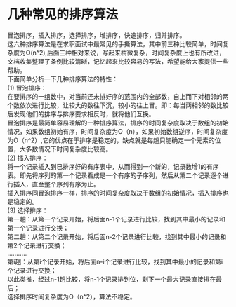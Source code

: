 # 几种常见的排序算法<br>
冒泡排序，插入排序，选择排序，堆排序，快速排序，归并排序。<br>
这六种排序算法是在求职面试中最常见的手撕算法，其中前三种比较简单，时间复杂度为O(n^2),后面三种相对来说，写起来稍微复杂，时间复杂度上也有所改进，文档收集整理了条例比较清晰，记忆起来比较容易的写法，希望能给大家提供一些帮助。<br>
下面简单分析一下几种排序算法的特性：<br>
(1) 冒泡排序：<br>
  在要排序的一组数中，对当前还未排好序的范围内的全部数，自上而下对相邻的两个数依次进行比较，让较大的数往下沉，较小的往上冒。即：每当两相邻的数比较后发现他们的排序与排序要求相反时，就将他们互换。<br>
  冒泡排序是最简单容易理解的一种排序算法，排序的时间复杂度取决于数组的初始情况，如果数组初始有序，时间复杂度为O（n），如果初始数组逆序，时间复杂度为O（n^2）,它的优点在于排序是稳定的，缺点就是每趟只能确定一个元素的位置，大多数情况下时间复杂度比较高。<br>
(2) 插入排序：<br>
  将一个记录插入到已排序好的有序表中，从而得到一个新的，记录数增1的有序表。即先将序列的第一个记录看成是一个有序的子序列，然后从第二个记录逐个进行插入，直至整个序列有序为止。<br>
  插入排序同冒泡排序一样，排序的时间复杂度取决于数组的初始情况，插入排序也是稳定的。<br>
(3) 选择排序：<br>
  第一趟：从第一个记录开始，将后面n-1个记录进行比较，找到其中最小的记录和第一个记录进行交换；<br>
  第二趟：从第二个记录开始，将后面n-2个记录进行比较，找到其中最小的记录和第2个记录进行交换；<br>
  ...........<br>
  第i趟：从第i个记录开始，将后面n-i个记录进行比较，找到其中最小的记录和第i个记录进行交换；<br>
  以此类推，经过n-1趟比较，将n-1个记录排到位，剩下一个最大记录直接排在最后；<br>
  选择排序时间复杂度为O（n^2），算法不稳定。<br>


   

